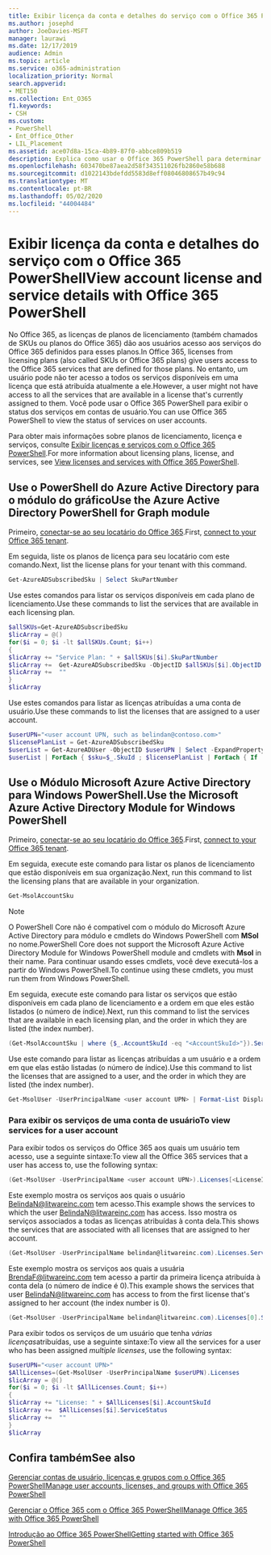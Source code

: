 ```yaml
---
title: Exibir licença da conta e detalhes do serviço com o Office 365 PowerShell
ms.author: josephd
author: JoeDavies-MSFT
manager: laurawi
ms.date: 12/17/2019
audience: Admin
ms.topic: article
ms.service: o365-administration
localization_priority: Normal
search.appverid:
- MET150
ms.collection: Ent_O365
f1.keywords:
- CSH
ms.custom:
- PowerShell
- Ent_Office_Other
- LIL_Placement
ms.assetid: ace07d8a-15ca-4b89-87f0-abbce809b519
description: Explica como usar o Office 365 PowerShell para determinar os serviços do Office 365 que foram atribuídos aos usuários.
ms.openlocfilehash: 603470be87aea2d58f343511026fb2860e58b688
ms.sourcegitcommit: d1022143bdefdd5583d8eff08046808657b49c94
ms.translationtype: MT
ms.contentlocale: pt-BR
ms.lasthandoff: 05/02/2020
ms.locfileid: "44004484"
---
```

# <a name="view-account-license-and-service-details-with-office-365-powershell"></a><span data-ttu-id="ee892-103">Exibir licença da conta e detalhes do serviço com o Office 365 PowerShell</span><span class="sxs-lookup"><span data-stu-id="ee892-103">View account license and service details with Office 365 PowerShell</span></span>

<span data-ttu-id="ee892-104">No Office 365, as licenças de planos de licenciamento (também chamados de SKUs ou planos do Office 365) dão aos usuários acesso aos serviços do Office 365 definidos para esses planos.</span><span class="sxs-lookup"><span data-stu-id="ee892-104">In Office 365, licenses from licensing plans (also called SKUs or Office 365 plans) give users access to the Office 365 services that are defined for those plans.</span></span> <span data-ttu-id="ee892-105">No entanto, um usuário pode não ter acesso a todos os serviços disponíveis em uma licença que está atribuída atualmente a ele.</span><span class="sxs-lookup"><span data-stu-id="ee892-105">However, a user might not have access to all the services that are available in a license that's currently assigned to them.</span></span> <span data-ttu-id="ee892-106">Você pode usar o Office 365 PowerShell para exibir o status dos serviços em contas de usuário.</span><span class="sxs-lookup"><span data-stu-id="ee892-106">You can use Office 365 PowerShell to view the status of services on user accounts.</span></span> 

<span data-ttu-id="ee892-107">Para obter mais informações sobre planos de licenciamento, licença e serviços, consulte [Exibir licenças e serviços com o Office 365 PowerShell](view-licenses-and-services-with-office-365-powershell.md).</span><span class="sxs-lookup"><span data-stu-id="ee892-107">For more information about licensing plans, license, and services, see [View licenses and services with Office 365 PowerShell](view-licenses-and-services-with-office-365-powershell.md).</span></span>

## <a name="use-the-azure-active-directory-powershell-for-graph-module"></a><span data-ttu-id="ee892-108">Use o PowerShell do Azure Active Directory para o módulo do gráfico</span><span class="sxs-lookup"><span data-stu-id="ee892-108">Use the Azure Active Directory PowerShell for Graph module</span></span>

<span data-ttu-id="ee892-109">Primeiro, [conectar-se ao seu locatário do Office 365](connect-to-office-365-powershell.md#connect-with-the-azure-active-directory-powershell-for-graph-module).</span><span class="sxs-lookup"><span data-stu-id="ee892-109">First, [connect to your Office 365 tenant](connect-to-office-365-powershell.md#connect-with-the-azure-active-directory-powershell-for-graph-module).</span></span>
  
<span data-ttu-id="ee892-110">Em seguida, liste os planos de licença para seu locatário com este comando.</span><span class="sxs-lookup"><span data-stu-id="ee892-110">Next, list the license plans for your tenant with this command.</span></span>

```powershell
Get-AzureADSubscribedSku | Select SkuPartNumber
```

<span data-ttu-id="ee892-111">Use estes comandos para listar os serviços disponíveis em cada plano de licenciamento.</span><span class="sxs-lookup"><span data-stu-id="ee892-111">Use these commands to list the services that are available in each licensing plan.</span></span>

```powershell
$allSKUs=Get-AzureADSubscribedSku
$licArray = @()
for($i = 0; $i -lt $allSKUs.Count; $i++)
{
$licArray += "Service Plan: " + $allSKUs[$i].SkuPartNumber
$licArray +=  Get-AzureADSubscribedSku -ObjectID $allSKUs[$i].ObjectID | Select -ExpandProperty ServicePlans
$licArray +=  ""
}
$licArray
```

<span data-ttu-id="ee892-112">Use estes comandos para listar as licenças atribuídas a uma conta de usuário.</span><span class="sxs-lookup"><span data-stu-id="ee892-112">Use these commands to list the licenses that are assigned to a user account.</span></span>

```powershell
$userUPN="<user account UPN, such as belindan@contoso.com>"
$licensePlanList = Get-AzureADSubscribedSku
$userList = Get-AzureADUser -ObjectID $userUPN | Select -ExpandProperty AssignedLicenses | Select SkuID 
$userList | ForEach { $sku=$_.SkuId ; $licensePlanList | ForEach { If ( $sku -eq $_.ObjectId.substring($_.ObjectId.length - 36, 36) ) { Write-Host $_.SkuPartNumber } } }
```

## <a name="use-the-microsoft-azure-active-directory-module-for-windows-powershell"></a><span data-ttu-id="ee892-113">Use o Módulo Microsoft Azure Active Directory para Windows PowerShell.</span><span class="sxs-lookup"><span data-stu-id="ee892-113">Use the Microsoft Azure Active Directory Module for Windows PowerShell</span></span>

<span data-ttu-id="ee892-114">Primeiro, [conectar-se ao seu locatário do Office 365](connect-to-office-365-powershell.md#connect-with-the-microsoft-azure-active-directory-module-for-windows-powershell).</span><span class="sxs-lookup"><span data-stu-id="ee892-114">First, [connect to your Office 365 tenant](connect-to-office-365-powershell.md#connect-with-the-microsoft-azure-active-directory-module-for-windows-powershell).</span></span>

<span data-ttu-id="ee892-115">Em seguida, execute este comando para listar os planos de licenciamento que estão disponíveis em sua organização.</span><span class="sxs-lookup"><span data-stu-id="ee892-115">Next, run this command to list the licensing plans that are available in your organization.</span></span> 

```powershell
Get-MsolAccountSku
```
>[!Note]
><span data-ttu-id="ee892-116">O PowerShell Core não é compatível com o módulo do Microsoft Azure Active Directory para módulo e cmdlets do Windows PowerShell com **MSol** no nome.</span><span class="sxs-lookup"><span data-stu-id="ee892-116">PowerShell Core does not support the Microsoft Azure Active Directory Module for Windows PowerShell module and cmdlets with **Msol** in their name.</span></span> <span data-ttu-id="ee892-117">Para continuar usando esses cmdlets, você deve executá-los a partir do Windows PowerShell.</span><span class="sxs-lookup"><span data-stu-id="ee892-117">To continue using these cmdlets, you must run them from Windows PowerShell.</span></span>
>

<span data-ttu-id="ee892-118">Em seguida, execute este comando para listar os serviços que estão disponíveis em cada plano de licenciamento e a ordem em que eles estão listados (o número de índice).</span><span class="sxs-lookup"><span data-stu-id="ee892-118">Next, run this command to list the services that are available in each licensing plan, and the order in which they are listed (the index number).</span></span>

```powershell
(Get-MsolAccountSku | where {$_.AccountSkuId -eq "<AccountSkuId>"}).ServiceStatus
```
  
<span data-ttu-id="ee892-119">Use este comando para listar as licenças atribuídas a um usuário e a ordem em que elas estão listadas (o número de índice).</span><span class="sxs-lookup"><span data-stu-id="ee892-119">Use this command to list the licenses that are assigned to a user, and the order in which they are listed (the index number).</span></span>

```powershell
Get-MsolUser -UserPrincipalName <user account UPN> | Format-List DisplayName,Licenses
```

### <a name="to-view-services-for-a-user-account"></a><span data-ttu-id="ee892-120">Para exibir os serviços de uma conta de usuário</span><span class="sxs-lookup"><span data-stu-id="ee892-120">To view services for a user account</span></span>

<span data-ttu-id="ee892-121">Para exibir todos os serviços do Office 365 aos quais um usuário tem acesso, use a seguinte sintaxe:</span><span class="sxs-lookup"><span data-stu-id="ee892-121">To view all the Office 365 services that a user has access to, use the following syntax:</span></span>
  
```powershell
(Get-MsolUser -UserPrincipalName <user account UPN>).Licenses[<LicenseIndexNumber>].ServiceStatus
```

<span data-ttu-id="ee892-122">Este exemplo mostra os serviços aos quais o usuário BelindaN@litwareinc.com tem acesso.</span><span class="sxs-lookup"><span data-stu-id="ee892-122">This example shows the services to which the user BelindaN@litwareinc.com has access.</span></span> <span data-ttu-id="ee892-123">Isso mostra os serviços associados a todas as licenças atribuídas à conta dela.</span><span class="sxs-lookup"><span data-stu-id="ee892-123">This shows the services that are associated with all licenses that are assigned to her account.</span></span>
  
```powershell
(Get-MsolUser -UserPrincipalName belindan@litwareinc.com).Licenses.ServiceStatus
```

<span data-ttu-id="ee892-124">Este exemplo mostra os serviços aos quais a usuária BrendaF@litwareinc.com tem acesso a partir da primeira licença atribuída à conta dela (o número de índice é 0).</span><span class="sxs-lookup"><span data-stu-id="ee892-124">This example shows the services that user BelindaN@litwareinc.com has access to from the first license that's assigned to her account (the index number is 0).</span></span>
  
```powershell
(Get-MsolUser -UserPrincipalName belindan@litwareinc.com).Licenses[0].ServiceStatus
```

<span data-ttu-id="ee892-125">Para exibir todos os serviços de um usuário que tenha *várias licenças*atribuídas, use a seguinte sintaxe:</span><span class="sxs-lookup"><span data-stu-id="ee892-125">To view all the services for a user who has been assigned *multiple licenses*, use the following syntax:</span></span>

```powershell
$userUPN="<user account UPN>"
$AllLicenses=(Get-MsolUser -UserPrincipalName $userUPN).Licenses
$licArray = @()
for($i = 0; $i -lt $AllLicenses.Count; $i++)
{
$licArray += "License: " + $AllLicenses[$i].AccountSkuId
$licArray +=  $AllLicenses[$i].ServiceStatus
$licArray +=  ""
}
$licArray
```
 
## <a name="see-also"></a><span data-ttu-id="ee892-126">Confira também</span><span class="sxs-lookup"><span data-stu-id="ee892-126">See also</span></span>

[<span data-ttu-id="ee892-127">Gerenciar contas de usuário, licenças e grupos com o Office 365 PowerShell</span><span class="sxs-lookup"><span data-stu-id="ee892-127">Manage user accounts, licenses, and groups with Office 365 PowerShell</span></span>](manage-user-accounts-and-licenses-with-office-365-powershell.md)
  
[<span data-ttu-id="ee892-128">Gerenciar o Office 365 com o Office 365 PowerShell</span><span class="sxs-lookup"><span data-stu-id="ee892-128">Manage Office 365 with Office 365 PowerShell</span></span>](manage-office-365-with-office-365-powershell.md)
  
[<span data-ttu-id="ee892-129">Introdução ao Office 365 PowerShell</span><span class="sxs-lookup"><span data-stu-id="ee892-129">Getting started with Office 365 PowerShell</span></span>](getting-started-with-office-365-powershell.md)

